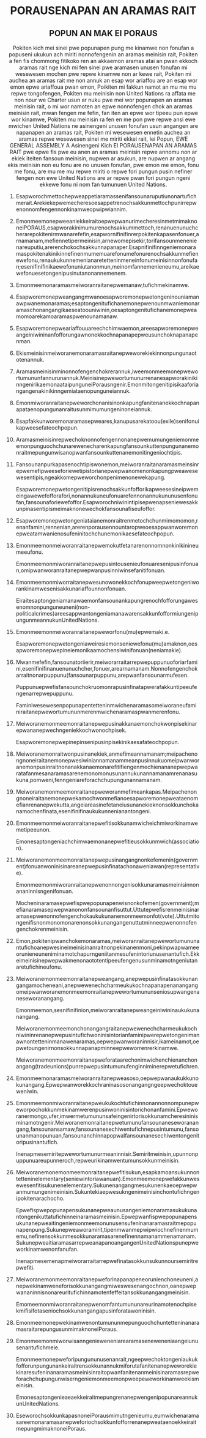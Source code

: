 <h1 align='center'>PORAUSENAPAN AN ARAMAS RAIT</h1>
<h2 align='center'>POPUN AN MAK EI PORAUS</h2>
<p align='center'>Pokiten kich mei sinei pwe popunapen pung me kinamwe non fonufan a popuseni ukukun ach miriti nonnofengenin an aramas meinisin rait,
Pokiten a fen fis chommong fitikoko ren an akkaemon aramas atai an pwan ekkoch aramas rait nge kich mi fen sinei pwe aramasen unusen fonufan mi wesewesen mochen pwe repwe kinamwe non ar kewe rait,
Pokiten mi auchea an aramas rait me non annuk an esap wor ariaffou are an esap wor emon epwe ariaffoua pwan emon,
Poikiten mi fakkun namot an mu me mu repwe tongofengen,
Pokiten mu meinisin non United Nations ra affata me non nour we Charter usun ar nuku pwe mei wor popunapen an aramas meinisin rait, o mi wor namoten an epwe nonnofengen chok an aramas meinisin rait, mwan fengen me fefin, fan iten an epwe wor tipeeu pun epwe wor kinamwe,
Pokiten mu meinisin ra fen en me pon pwe repwe ansi ewe mwichen United Nations ne asinengeni unusen fonufan usun angangen are napanapen an aramas rait,
Pokiten mi wesewesen ennetin auchea an aramas repwe wesewesen sinei me miriti ekkei rait,
Iei Popun,
EWE GENERAL ASSEMBLY
A Asinengeni Kich
EI PORAUSENAPAN AN ARAMAS RAIT pwe epwe fis pwe eu anen an aramas meinisin repwe annomu non ar ekiek iteiten fansoun meinisin, nupwen ar asukun, are nupwen ar angang ekis meinisin non eu fonu are no unusen fonufan, pwe emon me emon, fonu me fonu, are mu me mu repwe miriti o repwe fori pungun pusin nefiner fengen non ewe United Nations are ar repwe pwan fori pungun ngeni ekkewe fonu ni nom fan tumunuen United Nations.</p>
<ol>
  <li>
    <p>Esapworochmettochepweappetiaramassenifansounaruputiunonartufichmerait.Arekiekepwemecheresoesappetrenochsakkunmettochpunirrepwenonnomfengennonkinamweopwipwiannim.</p>
  </li>
  <li>
    <p>EmonmeemonepweeaniekkeiraitoepwepwanurimecheresinmetmimaknoneiPORAUS,esapworakinimumurenochsakkummettoch,renanuenunuchcherarepokitenirmwanarefefin,esapwornifinifinrerpokitenkapasenfonuer,arnamanam,mefiennetipermeinisin,arnewomepisekir,torifansounmenenienareuputiu,arerenchokochsakkunnapanaper.Esapnifinifinngeniemonaramaspokitenakinikinnefinenmumemuarefonumefonurenochsakkunmefienewefonu,renaukukunnemenianaretetteninmeneinfonumeinisinnonfonufan;esenifinifinikaewefonuniutanonmun,meinomfannemenieneumu,areikaewefonuesetongenipusinutanonannemenem.</p>
  </li>
  <li>
    <p>Emonmeemonaramasmeiworanraitanepwemanaw,tufichmekinamwe.</p>
  </li>
  <li>
    <p>Esapworemonepweangangmwanoesapworemonepwetongeninouniamanawpwanemonaramas;esaptongenitufichanemonepwenounmwaniemonaramaschonangangikaeseatoouniwinin,oesaptongenitufichanemonepweamomoarekamoaramaspwenounamanaw.</p>
  </li>
  <li>
    <p>Esapworemonepweariaffouuareechchimwaemon,areesapworemonepweangeiniwininanfofforungawnonekkochnapanapepweusunchoknapanapenman.</p>
  </li>
  <li>
    <p>Ekismeinisinmeiworanemonaramasraitanepweworekiekinnonpungunaototenannuk.</p>
  </li>
  <li>
    <p>Aramasmeinisinminonnofengenchokrerannuk,iweemonmeemonepwewortumununfannurunannuk.MeinisinepwewortumunurrenanesapworakinikinngenirikaemonaataipunguneiPorausngenir.Emonmitongenitipisikaaforiangangenakinikinngemiataenopunguneiannuk.</p>
  </li>
  <li>
    <p>Emonmiworanraitanepweworchonanisinonkapungfanitenanekkochnapanapataenopungunanraitusunmimumungeninoneiannuk.</p>
  </li>
  <li>
    <p>Esapfakkunworemonaramasepweares,kanupusarekatoou(exile)senifonuikapweesefateochpopun.</p>
  </li>
  <li>
    <p>Aramasmeinisinrepwechoknonnofengennonanepwemumungeniemonmeemonpunguochchunarewenecharenkapungfansounkuttenpungunanemonraitmepungunwisanopwanfansounkuttenanemonitingeniochtipis.</p>
  </li>
  <li>
    <p>Fansounanpurkapasenochtipiswonemon,meiworanraitanaramasmeinsinrepwemefipweeseforiewetipistorianepwepwanomenonkapungpweawesewesentipis,ngeakkomepweworchonpenimenonewekapung.</p>
    <p>Esapworemonepwetongenitipisrenochsakkunfofforikapweesesineipwemeingawewefofforafori,nonannukuneufonuarefennonannukununusenfonufan,fansounaforiewefoffor.Esapworochniwinintipisepwenapseniewesakkunpinasentipismeimaknonewechokfansounafiseufoffor.</p>
  </li>
  <li>
    <p>Esapworemonepwetongeniataianemonraitrenmetochchunmimomomon,renanfamini,rennenian,arerenporausennountaropweoesappwanworemonepweatamwanienosufeninitochchunemonikaesefateochpopun.</p>
  </li>
  <li>
    <p>Emonmeemonmeiworanraitanepwemokutfetanarenonnomnonkinikinineumeeufonu.</p>
    <p>Emonmeemonmiworanraitanepwepusintousenieufonuaresenipusinfonuan,omipwanworanraitanepwepwanpusinniwinsefanitifonuan.</p>
  </li>
  <li>
    <p>Emonmeemonmiworraitanepwesunowonekkochfonupweepwetongeniworankinamwesenisakkunariaffounnonfonuan.</p>
    <p>Eiraitesaptongeniamanawaemonfansounankapungrenochfofforungawesenomnonpunguneuneni(non-politicalcrimes)areesappwantongeniamanawarensakkunfofformiungenipungunmeannukunUnitedNations.</p>
  </li>
  <li>
    <p>Emonmeemonmeiworanraitanepweworfonu(mu)epwemaki.e.</p>
    <p>Esapworemonepwetongeniaweiresiemonseniewefonu(mu)amaknon,oesapworemonepwepineiemonikaamochensiwinifonuan(neniamakie).</p>
  </li>
  <li>
    <p>Mwanmefefin,fansounatoriierir,meiworarraitarrepwepuppunuoforiarfamini,esenifinifinanuenunuchcher,fonuer,arearnamanam.Nonnofengenchokarraitnonarpuppunu(fansounarpuppunu,arepwanfansounarmufesen.</p>
    <p>Puppunuepwefisfansounchokruomonrapusinfinatapwerafakkuntipeeufengenarrepwepuppunu.</p>
    <p>Faminiwesewesenpopunapentetteninmwichenaramasomeiworaneufaminiraitanepwewortumununmerenmwichenaramaspwanmerenfonu.</p>
  </li>
  <li>
    <p>Meiworanemonmeemonraitanepwepusinakkanaemonchokwonpisekinarepwananepwechngeniekkochwonochpisek.</p>
    <p>Esapworemonepwepinepinsenipusinpisekinikaesafateochpopun.</p>
  </li>
  <li>
    <p>Meiworanemonraitwonpusinanekiek,anmefimeannamanam;meipachenongnoneiraitanemonepwesiwiniannamanammeanpusinnukuomeipwanworanemonpusinraitnonanakkanaemonarefitifiengenmechienananepwepwaratafanmesanaramasarenemonomonusunannukunannamanamrenanasukuna,pomweni,fenngeniareforachchupungunannamanam.</p>
  </li>
  <li>
    <p>Meiworanemonmeemonraitanepweworanmefimeankapas.Meipachenongnoneiraitanemonepwekamochwonmefianoesapworemonepweataenomefianrenanepwekutta,angeiareasinefetaneiusunanekieknonsokkunchokanamochenfinata,esenifinifinaukukunnenianantongeni.</p>
  </li>
  <li>
    <p>Emonmeemonmeiworanraitanepwefitisokkunamwicheichmiworkinamwemetipeeunon.</p>
    <p>Emonesaptongeniachchimwaemonanepwefitieusokkunmwich(association).</p>
  </li>
  <li>
    <p>Meiworanemonmeemonraitanepwepusinangangnonkefemenin(government)fonuanwoninisinareanepwepusinfinatachonaweniawan(representative).</p>
    <p>Emonmeemonmiworanraitanepwenonnongenisokkunaramasmeinisinnonananinnisngenifonuan.</p>
    <p>Mocheninaramasepwefispwepopunapenwisnonkofemen(government);mefianaramasepwepwanononfansounanfisuttut.Uttutepwefisrenmeinisinaramasepwenonnofengenchokaukukunanemonmeemonfot(vote).Uttutmitongenifisnonmonomonarenonsokkunangangenuttutminneepwenonnofengenchokrenmeinisin.</p>
  </li>
  <li>
    <p>Emon,pokitenipwanchokemonaramas,meiworanraitanepwewortumununantufichoanepwesineimeinisinanraitnonpekinanenmoni,pekinpwapwameeorunieneuneniminamotchapurngeniitanmesufenintoriunusenantufich.Ekkeimeinisinepwepwakmenonaototentipeeufengenusunminamotngeniutanaretufichineufonu.</p>
  </li>
  <li>
    <p>Meiworanemonmeemonraitanepweangang,anepwepusinfinatasokkunangangamocheneani,anepwewenechcharmeukukochnapanapenanangangomeipwanworanemonmeemonraitanepwewortumununseniosupwangenaneseworanangang.</p>
    <p>Emonmeemon,sesnifinifinion,meiworanraitanepweangeiniwininaukukunanangang.</p>
    <p>Meiworanemonmeemonchonangangraitanepwewenechcharmeukukochniwininrenanepwepusintufichwoninisintorianfaminipwerepwetongenimanawnontetteninmanawenaramas,oepwepwanworaninnisir,ikameinamot,oepwetoungenirnonsokkunnapanapminneepweworrenrerkinamwe.</p>
    <p>Meiworanemonmeemonraitanepweforataarechonimwichenchienanchonangang(tradeunions)punrepwepusintumunufenginniminerepwetufichren.</p>
  </li>
  <li>
    <p>Emonmeemonaramasmeiworanraitanepweasoso,oepwepwanaukukkunokunangang.Epwepwanworekkochraninasosonangangngeepwechoktoueweniwin.</p>
  </li>
  <li>
    <p>Emonmeemonmiworanraitanepweukukochtufichinnonannonnompunepweworpochokkunmekinamwerenpusinwoninisintorichonanfamini.Epweworanermongo,ufer,imwermetumununsafeingenirtorisokkunamcheresininisminamotngenir.Meiworanemonraitanepwetumunufansounaneseworanangang,fansounansamaw,fansounanesechiwentufichnepusintumunu,fansounanmanopunuan,fansounanchinnapopwalfansounanesechiwentongenitoripusinantufich.</p>
    <p>Inenapmesemiritepwewortumunurmeaninnisir.Semiritmeinisin,upunnonpuppunuareupunneroch,repweurikinamwentumunsokkunmeinisin.</p>
  </li>
  <li>
    <p>Meiworanemonemonmeemonraitanepwefitisukun,esapkamoansukunnontetteninelementary(seniewintoriawanuan).Emonmeemonepwefakkunwesewesenfitisukunenelementary.Sukunenangangmesukunenkaeoepwepwanmumungenimeinisin.Sukuntekiaepwesukngenimeinisinchontufichngenipokitenarachocho.</p>
    <p>Epwefispwepopunapensukunanepweaunusangeniemonaramasukukunantongenikuttatufichinneinaramasmeinisin.Epwepwanfispwepopunapensukunanepweaitingeniemonmeemonunusensufeninanaramasraitmepopunapenpung.Sukunepweaworamirit,tipenmwanmepwipwiochnefinenmumemu,nefinensokkunmesokkunaramasarenefinennamanammenamanam.SukunepweaitiaramasarrepweanapanoangangenUnitedNationspunepweworkinamwenonfanufan.</p>
    <p>Inenapmesemenapmeiworarraitarrepwefinatasokkunsukunnoursemiritrepwefiti.</p>
  </li>
  <li>
    <p>Meiworanemonmeemonraitanepweforinapanapeneorunienchoneuneni,anepwekinamweneforisokkunangangmiweswesenangochnon,oanepwepwananinnisnonareuritufichinnamotenfeffeitansokkunangangmeinisin.</p>
    <p>Emomeemonmiworanraitanepwenomfantumununareurinamotenochpisekmifisifotaseniochsokkunangangapusinforatawoninisin.</p>
  </li>
  <li>
    <p>EmonmeemonepwekinamwenontumununmepunguochchuntetteninanaramasraitarepungusunmimaknoneiPoraus.</p>
  </li>
  <li>
    <p>Emonmeemonmiworwisanngenieweneniarearamaseneweneniaangeiunusenantufichmeie.</p>
    <p>Emonmeemonepweforipungununusenanrait,ngeepwechoktongeniaukukfofforunpungunankeiraitrensokkunannukmiforutafanitenanepweworekiekinaresufeninanaramasmeinisinraitopwanfanitenanmeinisinaramasrepweforachchupungunwiserngeniemonmeemonpweepeweworkinamweekismeinisin.</p>
    <p>EmonesaptongenieaeaekkeiraitmepungrenanepwengenipopunareannukunUnitedNations.</p>
  </li>
  <li>
    <p>EseworochsokkunkapasnoneiPorausmimutngenieumu,eumwichenaramasareemonaramasanepweforiochsokkunfofforrenanepweataenoekkeiraitmepungmimaknoneiPoraus.</p>
  </li>
</ol>